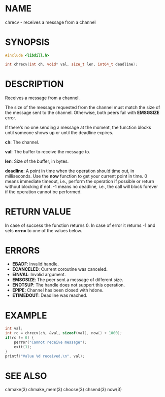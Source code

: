 # NAME

chrecv - receives a message from a channel

# SYNOPSIS

```c
#include <libdill.h>

int chrecv(int ch, void* val, size_t len, int64_t deadline);
```

# DESCRIPTION

Receives a message from a channel.

The size of the message requested from the channel must match the
size of the message sent to the channel. Otherwise, both peers fail
with **EMSGSIZE** error.

If there's no one sending a message at the moment, the function
blocks until someone shows up or until the deadline expires.

**ch**: The channel.

**val**: The buffer to receive the message to.

**len**: Size of the buffer, in bytes.

**deadline**: A point in time when the operation should time out, in milliseconds. Use the **now** function to get your current point in time. 0 means immediate timeout, i.e., perform the operation if possible or return without blocking if not. -1 means no deadline, i.e., the call will block forever if the operation cannot be performed.

# RETURN VALUE

In case of success the function returns 0. In case of error it returns -1 and sets **errno** to one of the values below.

# ERRORS

* **EBADF**: Invalid handle.
* **ECANCELED**: Current coroutine was canceled.
* **EINVAL**: Invalid argument.
* **EMSGSIZE**: The peer sent a message of different size.
* **ENOTSUP**: The handle does not support this operation.
* **EPIPE**: Channel has been closed with hdone.
* **ETIMEDOUT**: Deadline was reached.

# EXAMPLE

```c
int val;
int rc = chrecv(ch, &val, sizeof(val), now() + 1000);
if(rc != 0) {
    perror("Cannot receive message");
    exit(1);
}
printf("Value %d received.\n", val);
```
# SEE ALSO

chmake(3) chmake_mem(3) choose(3) chsend(3) now(3) 
